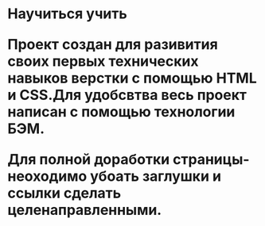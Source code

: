 <h1>Научиться учить 
<p>Проект создан для разивития своих первых технических навыков верстки с помощью HTML и CSS.Для удобсвтва весь проект написан с помощью технологии БЭМ. 
<p>Для полной доработки страницы- неоходимо убоать заглушки и ссылки сделать целенаправленными.
